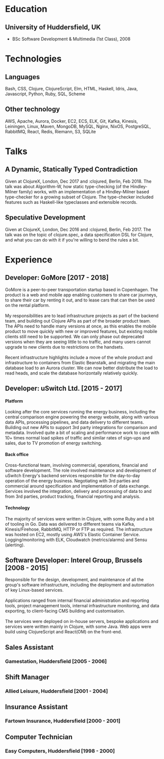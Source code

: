

# Education

## University of Huddersfield, UK
- BSc Software Development & Multimedia (1st Class), 2008

# Technologies

## Languages
Bash, CSS, Clojure, ClojureScript, Elm, HTML, Haskell, Idris, Java, Javascript, Python, Ruby, SQL, Scheme

## Other technology
AWS, Apache, Aurora, Docker, EC2, ECS, ELK, Git, Kafka, Kinesis, Leiningen, Linux, Maven, MongoDB, MySQL, Nginx, NixOS, PostgreSQL, RabbitMQ, React, Redis, Riemann, S3, SQLite

# Talks

## A Dynamic, Statically Typed Contradiction

Given at ClojureX, London, Dec 2017 and :clojured, Berlin, Feb 2018. The talk
was about Algorithm-W, how static type-checking (of the Hindley-Milner family)
works, with an implementation of a Hindley-Milner based type-checker for a
growing subset of Clojure. The type-checker included features such as
Haskell-like typeclasses and extensible records.

## Speculative Development

Given at ClojureX, London, Dec 2016 and :clojured, Berlin, Feb 2017. The talk
was on the topic of clojure.spec, a data specification DSL for Clojure, and what
you can do with it if you're willing to bend the rules a bit.

# Experience

## Developer: GoMore [2017 - 2018]

GoMore is a peer-to-peer transportation startup based in Copenhagen. The product
is a web and mobile app enabling customers to share car journeys, to share their
car by renting it out, and to lease cars that can then be used on the rental
platform.\
\
My responsibilities are to lead infrastructure projects as part of the backend
team, and building out Clojure APIs as part of the broader product team. The
APIs need to handle many versions at once, as this enables the mobile product to
move quickly with new or improved features, but existing mobile clients still
need to be supported. We can only phase out deprecated versions when they are
seeing little to no traffic, and many users cannot upgrade to new clients due to
restrictions on the handsets.\
\
Recent infrastructure highlights include a move of the whole product and
infrastructure to containers from Elastic Beanstalk, and migrating the main
database load to an Aurora cluster. We can now better distribute the load to
read heads, and scale the database horizontally relatively quickly.

## Developer: uSwitch Ltd. [2015 - 2017]

#### Platform

Looking after the core services running the energy business, including the
central comparison engine powering the energy website, along with various data
APIs, processing pipelines, and data delivery to different teams. Building out
new APIs to support 3rd party integrations for comparison and metadata. Involved
quite a bit of scaling and performance work to cope with 10+ times normal load
spikes of traffic and similar rates of sign-ups and sales, due to TV promotion
of energy switching.

#### Back office

Cross-functional team, involving commercial, operations, financial and software
development. The role involved maintenance and development of uSwitch Energy's
backend services responsible for the day-to-day operation of the energy
business. Negotiating with 3rd parties and commercial around specification and
implementation of data exchange. Services involved the integration, delivery and
processing of data to and from 3rd parties, product tracking, financial
reporting and analysis.

#### Technology

The majority of services were written in Clojure, with some Ruby and a bit of
tooling in Go. Data was delivered to different teams via Kafka,
Kinesis/Firehose, RabbitMQ, HTTP or FTP as required. The infrastructure was
hosted on EC2, mostly using AWS's Elastic Container Service. Logging/monitoring
with ELK, Cloudwatch (metrics/alarms) and Sensu (alerting).

## Software Developer: Interel Group, Brussels [2008 - 2015]

Responsible for the design, development, and maintenance of all the group's
software infrastructure, including the deployment and automation of key
Linux-based services.\
\
Applications ranged from internal financial administration and reporting tools,
project management tools, internal infrastructure monitoring, and data
exporting, to client-facing CMS building and customisation.\
\
The services were deployed on in-house servers, bespoke applications and
services were written mainly in Clojure, with some Java. Web apps were build
using ClojureScript and React(OM) on the front-end.

## Sales Assistant

### Gamestation, Huddersfield [2005 - 2006]

## Shift Manager

### Allied Leisure, Huddersfield [2001 - 2004]

## Insurance Assistant

### Fartown Insurance, Huddersfield [2000 - 2001]

## Computer Technician

### Easy Computers, Huddersfield [1998 - 2000]